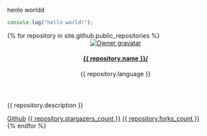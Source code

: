 ---
---
henlo worldd
```js
console.log("hello world!");
```

<main>
{% for repository in site.github.public_repositories %}
    <section class="gh-card">
        <header>
            <a href="{{ repository.owner.url }}"><img src="{{ repository.owner.avatar_url }}" alt="Owner gravatar" /></a>
            <h4><a href="{{ repository.name }}">{{ repository.name }}/</a></h4>
            <p>{{ repository.language }}</p>
        </header>
        <p>{{ repository.description }}</p>
        <footer>
            <a href="{{ repository.html_url }}">Github</a>
            <a href="{{ repository.stargazers_url }}">{{ repository.stargazers_count }}</a>
            <a href="{{ repository.forks_url }}">{{ repository.forks_count }}</a>
        </footer>
    </section>
{% endfor %}
</main>